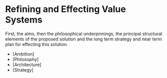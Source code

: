 # Refining and Effecting Value Systems

First, the aims, then the philosophical underpinnings, the principal structural elements of the proposed solution and the long term strategy and near term plan for effecting this solution.

- [Ambition]
- [Philosophy]
- [Architecture]
- [Strategy]

